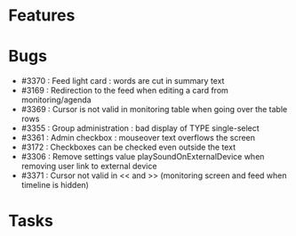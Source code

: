 # Features


# Bugs

 - #3370 : Feed light card : words are cut in summary text 
 - #3169 : Redirection to the feed when editing a card from monitoring/agenda
 - #3369 : Cursor is not valid in monitoring table when going over the table rows
 - #3355 : Group administration : bad display of TYPE single-select
 - #3361 : Admin checkbox : mouseover text overflows the screen
 - #3172 : Checkboxes can be checked even outside the text
 - #3306 : Remove settings value playSoundOnExternalDevice when removing user link to external device
 - #3371 : Cursor not valid in << and >> (monitoring screen and feed when timeline is hidden)

# Tasks

